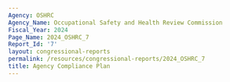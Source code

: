 ```yaml
---
Agency: OSHRC
Agency_Name: Occupational Safety and Health Review Commission
Fiscal_Year: 2024
Page_Name: 2024_OSHRC_7
Report_Id: '7'
layout: congressional-reports
permalink: /resources/congressional-reports/2024_OSHRC_7
title: Agency Compliance Plan
---
```


